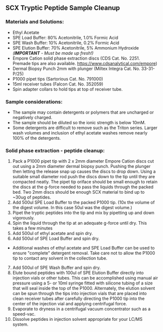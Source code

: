 ## SCX Tryptic Peptide Sample Cleanup
### Materials and Solutions:
- Ethyl Acetate
- SPE Load Buffer: 80% Acetonitrile, 1.0% Formic Acid
- SPE Wash Buffer: 10% Acetonitrile, 0.2% Formic Acid
- SPE Elution Buffer: 70% Acetonitrile, 5% Ammonium Hydroxide *(__IMPORTANT__ - Must be made up fresh!)*
- Empore Cation solid phase extraction discs (CDS Cat. No. 2251.
  Premade tips are also available. https://www.cdsanalytical.com/empore)
- Dermal Biopsy Punch 2mm with plunger (Miltex Integra Cat. No. 33-31-P/25)
- P1000 pipet tips (Sartorious Cat. No. 791000)
- 15ml receiver tubes (Falcon Cat. No. 352059)
- Spin adapter collars to hold tips at top of receiver tube.

### Sample considerations:
- The sample may contain detergents or polymers that are uncharged or negatively charged.
- The sample should be diluted so the ionic strength is below 10mM.
- Some detergents are difficult to remove such as the Triton series.  Larger wash volumes and inclusion of ethyl acetate washes remove nearly 100% of the detergents.  

### Solid phase extraction - peptide cleanup:
1. Pack a P1000 pipet tip with 2 x 2mm diameter Empore Cation discs cut out using a 2mm diameter dermal biopsy punch. Pushing the plunger then letting the release snap up causes the discs to drop down.  Using a suitable small diameter rod push the discs down to the tip until they are compacted neatly. The pipet tip oriface should be small enough to retain the discs at the g-force needed to pass the liquids through the packed bed.  Two 2mm discs should be enough SCX material to bind up to ~30ug of peptides.
2. Add 500ul SPE Load Buffer to the packed P1000 tip. (10x the volume of the digest volume. In this case 50ul was the digest volume.)
3. Pipet the tryptic peptides into the tip and mix by pipetting up and down vigorously.
4. Spin the liquid through the tip at an adequate g-force until dry.  This takes a few minutes
5. Add 500ul of ethyl acetate and spin dry.
6. Add 500ul of SPE Load Buffer and spin dry.
- Additional washes of ethyl acetate and SPE Load Buffer can be used to ensure "complete" detergent removal.  Take care not to allow the P1000 tip to contact any solvent in the collection tube.
7. Add 500ul of SPE Wash Buffer and spin dry.
8. Elute bound peptides with 100ul of SPE Elution Buffer directly into injection vials or other tubes. This can be accomplished using manual air pressure using a 5- or 10ml syringe fitted with silicone tubing of a size that will seal inside the top of the P1000.
Alternately, the elution solvent can be spun through the tips into injection vials that are placed into clean receiver tubes after carefully directing the P1000 tip into the center of the injection vial and applying centrifugal force.
9. Evaporate to dryness in a centrifugal vacuum concentrator such as a speed-vac.
10. Dissolve peptides in injection solvent appropriate for your LC/MS system.
